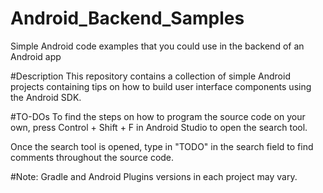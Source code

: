 # Android_Backend_Samples
Simple Android code examples that you could use in the backend of an Android app

#Description
This repository contains a collection of simple Android projects containing tips on how to
build user interface components using the Android SDK.

#TO-DOs
To find the steps on how to program the source code on your own,
press Control + Shift + F in Android Studio to open the search tool.

Once the search tool is opened, type in "TODO" in the search field to find comments throughout the source code.

#Note:
Gradle and Android Plugins versions in each project may vary.


